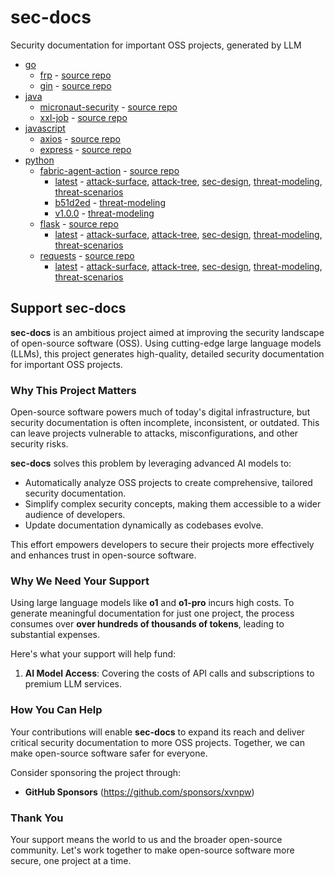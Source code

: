 # sec-docs
Security documentation for important OSS projects, generated by LLM

- [go](go)
  - [frp](go/frp) - [source repo](https://github.com/fatedier/frp)
  - [gin](go/gin) - [source repo](https://github.com/gin-gonic/gin)
- [java](java)
  - [micronaut-security](java/micronaut-security) - [source repo](https://github.com/micronaut-projects/micronaut-security)
  - [xxl-job](java/xxl-job) - [source repo](https://github.com/xuxueli/xxl-job)
- [javascript](javascript)
  - [axios](javascript/axios) - [source repo](https://github.com/axios/axios)
  - [express](javascript/express) - [source repo](https://github.com/expressjs/express)
- [python](python)
  - [fabric-agent-action](python/fabric-agent-action) - [source repo](https://github.com/xvnpw/fabric-agent-action)
    - [latest](python/fabric-agent-action/latest) - [attack-surface](python/fabric-agent-action/latest/attack-surface.md), [attack-tree](python/fabric-agent-action/latest/attack-tree.md), [sec-design](python/fabric-agent-action/latest/sec-design.md), [threat-modeling](python/fabric-agent-action/latest/threat-modeling.md), [threat-scenarios](python/fabric-agent-action/latest/threat-scenarios.md)
    - [b51d2ed](python/fabric-agent-action/b51d2ed) - [threat-modeling](python/fabric-agent-action/b51d2ed/threat-modeling.md)
    - [v1.0.0](python/fabric-agent-action/v1.0.0) - [threat-modeling](python/fabric-agent-action/v1.0.0/threat-modeling.md)
  - [flask](python/flask) - [source repo](https://github.com/pallets/flask)
    - [latest](python/flask/latest) - [attack-surface](python/flask/latest/attack-surface.md), [attack-tree](python/flask/latest/attack-tree.md), [sec-design](python/flask/latest/sec-design.md), [threat-modeling](python/flask/latest/threat-modeling.md), [threat-scenarios](python/flask/latest/threat-scenarios.md)
  - [requests](python/requests) - [source repo](https://github.com/psf/requests)
    - [latest](python/requests/latest) - [attack-surface](python/requests/latest/attack-surface.md), [attack-tree](python/requests/latest/attack-tree.md), [sec-design](python/requests/latest/sec-design.md), [threat-modeling](python/requests/latest/threat-modeling.md), [threat-scenarios](python/requests/latest/threat-scenarios.md)

## Support **sec-docs**  

**sec-docs** is an ambitious project aimed at improving the security landscape of open-source software (OSS). Using cutting-edge large language models (LLMs), this project generates high-quality, detailed security documentation for important OSS projects.  

### Why This Project Matters  

Open-source software powers much of today's digital infrastructure, but security documentation is often incomplete, inconsistent, or outdated. This can leave projects vulnerable to attacks, misconfigurations, and other security risks.  

**sec-docs** solves this problem by leveraging advanced AI models to:  
- Automatically analyze OSS projects to create comprehensive, tailored security documentation.  
- Simplify complex security concepts, making them accessible to a wider audience of developers.  
- Update documentation dynamically as codebases evolve.  

This effort empowers developers to secure their projects more effectively and enhances trust in open-source software.  

### Why We Need Your Support  

Using large language models like **o1** and **o1-pro** incurs high costs. To generate meaningful documentation for just one project, the process consumes over **over hundreds of thousands of tokens**, leading to substantial expenses.  

Here's what your support will help fund:  
1. **AI Model Access**: Covering the costs of API calls and subscriptions to premium LLM services.  

### How You Can Help  

Your contributions will enable **sec-docs** to expand its reach and deliver critical security documentation to more OSS projects. Together, we can make open-source software safer for everyone.  

Consider sponsoring the project through:  
- **GitHub Sponsors** (https://github.com/sponsors/xvnpw)   

### Thank You  

Your support means the world to us and the broader open-source community. Let's work together to make open-source software more secure, one project at a time.

